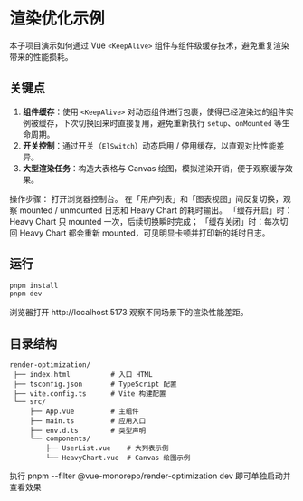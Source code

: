 # 渲染优化示例

本子项目演示如何通过 Vue `<KeepAlive>` 组件与组件级缓存技术，避免重复渲染带来的性能损耗。

## 关键点

1. **组件缓存**：使用 `<KeepAlive>` 对动态组件进行包裹，使得已经渲染过的组件实例被缓存，下次切换回来时直接复用，避免重新执行 `setup`、`onMounted` 等生命周期。
2. **开关控制**：通过开关（`ElSwitch`）动态启用 / 停用缓存，以直观对比性能差异。
3. **大型渲染任务**：构造大表格与 Canvas 绘图，模拟渲染开销，便于观察缓存效果。

操作步骤：
打开浏览器控制台。
在「用户列表」和「图表视图」间反复切换，观察 mounted / unmounted 日志和 Heavy Chart 的耗时输出。
「缓存开启」时：Heavy Chart 只 mounted 一次，后续切换瞬时完成；
「缓存关闭」时：每次切回 Heavy Chart 都会重新 mounted，可见明显卡顿并打印新的耗时日志。

## 运行

```bash
pnpm install
pnpm dev
```

浏览器打开 http://localhost:5173 观察不同场景下的渲染性能差距。

## 目录结构

```
render-optimization/
 ├── index.html          # 入口 HTML
 ├── tsconfig.json       # TypeScript 配置
 ├── vite.config.ts      # Vite 构建配置
 └── src/
     ├── App.vue         # 主组件
     ├── main.ts         # 应用入口
     ├── env.d.ts        # 类型声明
     └── components/
         ├── UserList.vue    # 大列表示例
         └── HeavyChart.vue  # Canvas 绘图示例
``` 

执行 pnpm --filter @vue-monorepo/render-optimization dev 即可单独启动并查看效果